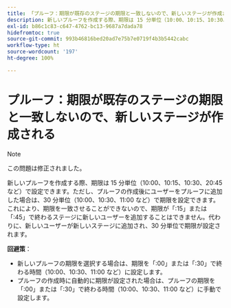 ```yaml
---
title: 「プルーフ：期限が既存のステージの期限と一致しないので、新しいステージが作成される」
description: 新しいプルーフを作成する際、期限は 15 分単位（10:00、10:15、10:30、20:45 など）で設定できます。ただし、プルーフの作成後にユーザーをプルーフに追加した場合は、30 分単位（10:00、10:30、11:00 など）で期限を設定できます。
exl-id: b86c1c83-c647-4762-bc13-9687a7dada78
hidefromtoc: true
source-git-commit: 993b46816bed20ad7e75b7e0719f4b3b5442cabc
workflow-type: ht
source-wordcount: '197'
ht-degree: 100%

---
```


# プルーフ：期限が既存のステージの期限と一致しないので、新しいステージが作成される

>[!NOTE]
>
>この問題は修正されました。

新しいプルーフを作成する際、期限は 15 分単位（10:00、10:15、10:30、20:45 など）で設定できます。ただし、プルーフの作成後にユーザーをプルーフに追加した場合は、30 分単位（10:00、10:30、11:00 など）で期限を設定できます。これにより、期限を一致させることができないので、期限が「:15」または「:45」で終わるステージに新しいユーザーを追加することはできません。代わりに、新しいユーザーが新しいステージに追加され、30 分単位で期限が設定されます。

**回避策**：

* 新しいプルーフの期限を選択する場合は、期限を「:00」または「:30」で終わる時間（10:00、10:30、11:00 など）に設定します。
* プルーフの作成時に自動的に期限が設定された場合は、プルーフの期限を「:00」または「:30」で終わる時間（10:00、10:30、11:00 など）に手動で設定します。
